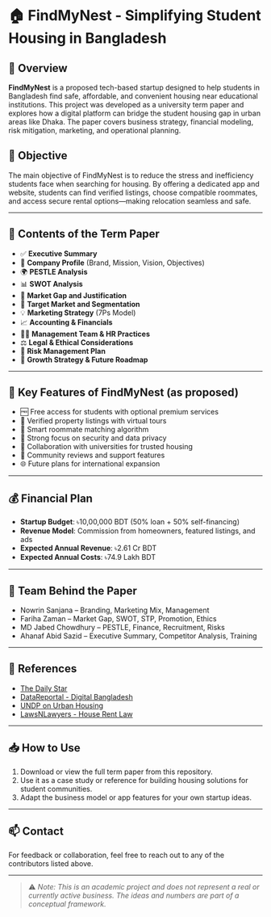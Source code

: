# 🏠 FindMyNest - Simplifying Student Housing in Bangladesh

## 📘 Overview

**FindMyNest** is a proposed tech-based startup designed to help students in Bangladesh find safe, affordable, and convenient housing near educational institutions. This project was developed as a university term paper and explores how a digital platform can bridge the student housing gap in urban areas like Dhaka. The paper covers business strategy, financial modeling, risk mitigation, marketing, and operational planning.

## 🎯 Objective

The main objective of FindMyNest is to reduce the stress and inefficiency students face when searching for housing. By offering a dedicated app and website, students can find verified listings, choose compatible roommates, and access secure rental options—making relocation seamless and safe.

---

## 📄 Contents of the Term Paper

- ✅ **Executive Summary**
- 🏢 **Company Profile** (Brand, Mission, Vision, Objectives)
- 🌍 **PESTLE Analysis**
- 📊 **SWOT Analysis**
- 🎯 **Market Gap and Justification**
- 👥 **Target Market and Segmentation**
- 💡 **Marketing Strategy** (7Ps Model)
- 📈 **Accounting & Financials**
- 🧑‍💼 **Management Team & HR Practices**
- ⚖️ **Legal & Ethical Considerations**
- 🚧 **Risk Management Plan**
- 🌱 **Growth Strategy & Future Roadmap**

---

## 📌 Key Features of FindMyNest (as proposed)

- 🆓 Free access for students with optional premium services
- 🧾 Verified property listings with virtual tours
- 🧠 Smart roommate matching algorithm
- 🔐 Strong focus on security and data privacy
- 🤝 Collaboration with universities for trusted housing
- 💬 Community reviews and support features
- 🌐 Future plans for international expansion

---

## 💰 Financial Plan

- **Startup Budget**: ৳10,00,000 BDT (50% loan + 50% self-financing)
- **Revenue Model**: Commission from homeowners, featured listings, and ads
- **Expected Annual Revenue**: ৳2.61 Cr BDT
- **Expected Annual Costs**: ৳74.9 Lakh BDT

---

## 👥 Team Behind the Paper

- Nowrin Sanjana – Branding, Marketing Mix, Management
- Fariha Zaman – Market Gap, SWOT, STP, Promotion, Ethics
- MD Jabed Chowdhury – PESTLE, Finance, Recruitment, Risks
- Ahanaf Abid Sazid – Executive Summary, Competitor Analysis, Training

---

## 📎 References

- [The Daily Star](https://www.thedailystar.net/business/news/house-rent-the-rise-bbs-3440946)
- [DataReportal - Digital Bangladesh](https://datareportal.com/reports/digital-2023-bangladesh)
- [UNDP on Urban Housing](https://www.undp.org/bangladesh/press-releases/housing-solutions-urban-poor-bangladesh)
- [LawsNLawyers - House Rent Law](https://lawsnlawyers.com/rights-of-tenants-under-house-rent-law/)

---

## 📥 How to Use

1. Download or view the full term paper from this repository.
2. Use it as a case study or reference for building housing solutions for student communities.
3. Adapt the business model or app features for your own startup ideas.

---

## 📫 Contact

For feedback or collaboration, feel free to reach out to any of the contributors listed above.

---

> ⚠️ *Note: This is an academic project and does not represent a real or currently active business. The ideas and numbers are part of a conceptual framework.*
